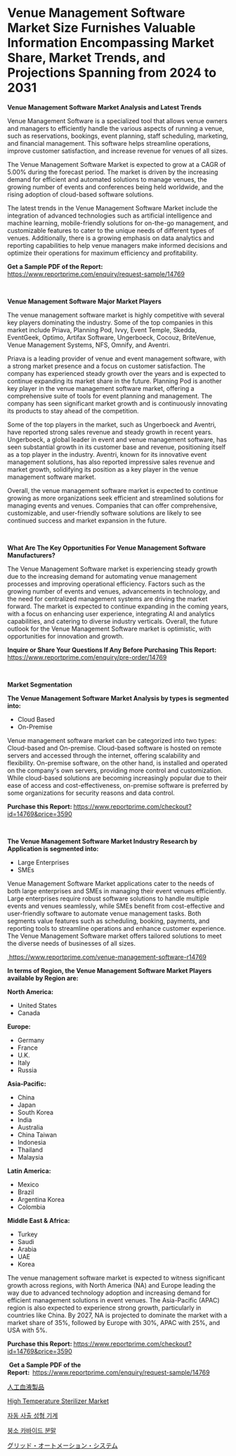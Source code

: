 <p><h1>Venue Management Software Market Size Furnishes Valuable Information Encompassing Market Share, Market Trends, and Projections Spanning from 2024 to 2031</h1></p><p><strong>Venue Management Software Market Analysis and Latest Trends</strong></p>
<p><p>Venue Management Software is a specialized tool that allows venue owners and managers to efficiently handle the various aspects of running a venue, such as reservations, bookings, event planning, staff scheduling, marketing, and financial management. This software helps streamline operations, improve customer satisfaction, and increase revenue for venues of all sizes.</p><p>The Venue Management Software Market is expected to grow at a CAGR of 5.00% during the forecast period. The market is driven by the increasing demand for efficient and automated solutions to manage venues, the growing number of events and conferences being held worldwide, and the rising adoption of cloud-based software solutions. </p><p>The latest trends in the Venue Management Software Market include the integration of advanced technologies such as artificial intelligence and machine learning, mobile-friendly solutions for on-the-go management, and customizable features to cater to the unique needs of different types of venues. Additionally, there is a growing emphasis on data analytics and reporting capabilities to help venue managers make informed decisions and optimize their operations for maximum efficiency and profitability.</p></p>
<p><strong>Get a Sample PDF of the Report:&nbsp;</strong> <a href="https://www.reportprime.com/enquiry/request-sample/14769">https://www.reportprime.com/enquiry/request-sample/14769</a></p>
<p>&nbsp;</p>
<p><strong>Venue Management Software Major Market Players</strong></p>
<p><p>The venue management software market is highly competitive with several key players dominating the industry. Some of the top companies in this market include Priava, Planning Pod, Ivvy, Event Temple, Skedda, EventGeek, Optimo, Artifax Software, Ungerboeck, Cocouz, BriteVenue, Venue Management Systems, NFS, Omnify, and Aventri.</p><p>Priava is a leading provider of venue and event management software, with a strong market presence and a focus on customer satisfaction. The company has experienced steady growth over the years and is expected to continue expanding its market share in the future. Planning Pod is another key player in the venue management software market, offering a comprehensive suite of tools for event planning and management. The company has seen significant market growth and is continuously innovating its products to stay ahead of the competition.</p><p>Some of the top players in the market, such as Ungerboeck and Aventri, have reported strong sales revenue and steady growth in recent years. Ungerboeck, a global leader in event and venue management software, has seen substantial growth in its customer base and revenue, positioning itself as a top player in the industry. Aventri, known for its innovative event management solutions, has also reported impressive sales revenue and market growth, solidifying its position as a key player in the venue management software market.</p><p>Overall, the venue management software market is expected to continue growing as more organizations seek efficient and streamlined solutions for managing events and venues. Companies that can offer comprehensive, customizable, and user-friendly software solutions are likely to see continued success and market expansion in the future.</p></p>
<p>&nbsp;</p>
<p><strong>What Are The Key Opportunities For Venue Management Software Manufacturers?</strong></p>
<p><p>The Venue Management Software market is experiencing steady growth due to the increasing demand for automating venue management processes and improving operational efficiency. Factors such as the growing number of events and venues, advancements in technology, and the need for centralized management systems are driving the market forward. The market is expected to continue expanding in the coming years, with a focus on enhancing user experience, integrating AI and analytics capabilities, and catering to diverse industry verticals. Overall, the future outlook for the Venue Management Software market is optimistic, with opportunities for innovation and growth.</p></p>
<p><strong>Inquire or Share Your Questions If Any Before Purchasing This Report:</strong> <a href="https://www.reportprime.com/enquiry/pre-order/14769">https://www.reportprime.com/enquiry/pre-order/14769</a></p>
<p>&nbsp;</p>
<p><strong>Market Segmentation</strong></p>
<p><strong>The Venue Management Software Market Analysis by types is segmented into:</strong></p>
<p><ul><li>Cloud Based</li><li>On-Premise</li></ul></p>
<p><p>Venue management software market can be categorized into two types: Cloud-based and On-premise. Cloud-based software is hosted on remote servers and accessed through the internet, offering scalability and flexibility. On-premise software, on the other hand, is installed and operated on the company's own servers, providing more control and customization. While cloud-based solutions are becoming increasingly popular due to their ease of access and cost-effectiveness, on-premise software is preferred by some organizations for security reasons and data control.</p></p>
<p><strong>Purchase this Report:&nbsp;</strong><a href="https://www.reportprime.com/checkout?id=14769&price=3590">https://www.reportprime.com/checkout?id=14769&price=3590</a></p>
<p>&nbsp;</p>
<p><strong>The Venue Management Software Market Industry Research by Application is segmented into:</strong></p>
<p><ul><li>Large Enterprises</li><li>SMEs</li></ul></p>
<p><p>Venue Management Software Market applications cater to the needs of both large enterprises and SMEs in managing their event venues efficiently. Large enterprises require robust software solutions to handle multiple events and venues seamlessly, while SMEs benefit from cost-effective and user-friendly software to automate venue management tasks. Both segments value features such as scheduling, booking, payments, and reporting tools to streamline operations and enhance customer experience. The Venue Management Software market offers tailored solutions to meet the diverse needs of businesses of all sizes.</p></p>
<p><a href="https://www.reportprime.com/venue-management-software-r14769">&nbsp;https://www.reportprime.com/venue-management-software-r14769</a></p>
<p><strong>In terms of Region, the Venue Management Software Market Players available by Region are:</strong></p>
<p>
    <p> <strong> North America: </strong>
        <ul>
            <li>United States</li>
            <li>Canada</li>
        </ul>
        </p> 
    <p> <strong> Europe: </strong>
        <ul>
            <li>Germany</li>
            <li>France</li>
            <li>U.K.</li>
            <li>Italy</li>
            <li>Russia</li>
        </ul>
        </p> 
    <p> <strong> Asia-Pacific: </strong>
        <ul>
            <li>China</li>
            <li>Japan</li>
            <li>South Korea</li>
            <li>India</li>
            <li>Australia</li>
            <li>China Taiwan</li>
            <li>Indonesia</li>
            <li>Thailand</li>
            <li>Malaysia</li>
        </ul>
        </p> 
    <p> <strong> Latin America: </strong>
        <ul>
            <li>Mexico</li>
            <li>Brazil</li>
            <li>Argentina Korea</li>
            <li>Colombia</li>
        </ul>
        </p> 
    <p> <strong> Middle East & Africa: </strong>
        <ul>
            <li>Turkey</li>
            <li>Saudi</li>
            <li>Arabia</li>
            <li>UAE</li>
            <li>Korea</li>
        </ul>
    </p>
    </p>
<p><p>The venue management software market is expected to witness significant growth across regions, with North America (NA) and Europe leading the way due to advanced technology adoption and increasing demand for efficient management solutions in event venues. The Asia-Pacific (APAC) region is also expected to experience strong growth, particularly in countries like China. By 2027, NA is projected to dominate the market with a market share of 35%, followed by Europe with 30%, APAC with 25%, and USA with 5%.</p></p>
<p><strong>Purchase this Report: </strong><a href="https://www.reportprime.com/checkout?id=14769&price=3590">https://www.reportprime.com/checkout?id=14769&price=3590</a></p>
<p>&nbsp;<strong>Get a Sample PDF of the Report:&nbsp;&nbsp;</strong><a href="https://www.reportprime.com/enquiry/request-sample/14769">https://www.reportprime.com/enquiry/request-sample/14769</a></p>
<p><strong></strong></p>
<p><p><a href="https://medium.com/@nayelibosco2023/%E3%82%B0%E3%83%AD%E3%83%BC%E3%83%90%E3%83%AB%E4%BA%BA%E5%B7%A5%E8%A1%80%E6%B6%B2%E8%A3%BD%E5%93%81%E5%B8%82%E5%A0%B4%E3%81%AE%E5%B0%86%E6%9D%A5%E3%81%AE%E3%83%88%E3%83%AC%E3%83%B3%E3%83%89-193%E3%83%9A%E3%83%BC%E3%82%B8%E3%81%A72024%E5%B9%B4%E3%81%8B%E3%82%892031%E5%B9%B4%E3%81%BE%E3%81%A7%E3%81%AE%E5%B8%82%E5%A0%B4%E6%B4%9E%E5%AF%9F%E3%81%A8%E5%88%86%E6%9E%90-b1a3aef3421b">人工血液製品</a></p><p><a href="https://medium.com/@karinaokon97/high-temperature-sterilizer-market-size-growth-and-industry-analysis-by-market-segmentation-and-191d9c2855bd">High Temperature Sterilizer Market</a></p><p><a href="https://medium.com/@jerrodhilll/2031%EB%85%84%EA%B9%8C%EC%A7%80%EC%9D%98-%EA%B8%B0%EA%B0%84%EC%97%90-%EC%98%88%EC%B8%A1%EB%90%9C-%EA%B8%80%EB%A1%9C%EB%B2%8C-%EC%9E%90%EB%8F%99-%EC%A3%BC%EC%9E%85-%EC%84%B1%ED%98%95%EA%B8%B0-%EC%8B%9C%EC%9E%A5-%EB%B2%94%EC%9C%84%EC%9D%98-%EA%B9%8A%EC%9D%80-%EB%B6%84%EC%84%9D-%EB%B0%8F-%EB%B9%A0%EB%A5%B4%EA%B2%8C-%EC%84%B1%EC%9E%A5%ED%95%98%EB%8A%94-9-4-cagr-507956b22e03">자동 사출 성형 기계</a></p><p><a href="https://medium.com/@monaboyer1926/%EB%B6%95%EC%86%8C-%EC%B9%B4%EB%B0%94%EC%9D%B4%EB%93%9C-%EB%B6%84%EB%A7%90-%EC%8B%9C%EC%9E%A5-%EB%B6%84%EC%84%9D-%EB%B3%B4%EA%B3%A0%EC%84%9C-%EC%A7%80%EC%97%AD%EB%B3%84-global-insights-by-region-%EC%A2%85%EB%A5%98-3n-4n-5n-%EA%B8%B0%ED%83%80-%EB%B0%8F-%EC%A0%81%EC%9A%A9-%EB%B6%84%EC%95%BC-%EC%9B%90%EC%9E%90%EB%A0%A5-%EC%82%B0%EC%97%85-%EC%82%B0%EC%97%85%EC%9A%A9-%EC%84%B8%EB%9D%BC%EB%AF%B9-9f513ede68ba">붕소 카바이드 분말</a></p><p><a href="https://medium.com/@jordymiller39/%E6%AC%A1%E3%81%AE%E6%96%87%E7%AB%A0%E3%82%92%E6%97%A5%E6%9C%AC%E8%AA%9E%E3%81%AB%E7%BF%BB%E8%A8%B3%E3%81%99%E3%82%8B%E3%81%A8-%E3%82%B0%E3%83%AD%E3%83%BC%E3%83%90%E3%83%AB-%E3%82%B0%E3%83%AA%E3%83%83%E3%83%89-%E3%82%AA%E3%83%BC%E3%83%88%E3%83%A1%E3%83%BC%E3%82%B7%E3%83%A7%E3%83%B3-%E3%82%B7%E3%82%B9%E3%83%86%E3%83%A0%E7%94%A3%E6%A5%AD%E3%81%AE%E8%AA%BF%E6%9F%BB%E3%83%AC%E3%83%9D%E3%83%BC%E3%83%88-%E7%AB%B6%E4%BA%89%E7%8A%B6%E6%B3%81-%E5%B8%82%E5%A0%B4%E8%A6%8F%E6%A8%A1-%E5%9C%B0%E5%9F%9F%E3%81%AE%E7%8A%B6%E6%B3%81%E3%81%8A%E3%82%88%E3%81%B3%E5%B0%86%E6%9D%A5%E3%81%AE%E5%B1%95%E6%9C%9B%E4%BA%88%E6%B8%AC-2024%E5%B9%B4%E3%81%8B%E3%82%892031%E5%B9%B4-%E3%81%AB%E3%81%AA%E3%82%8A%E3%81%BE%E3%81%99-d51d7c93d3ab">グリッド・オートメーション・システム</a></p></p>